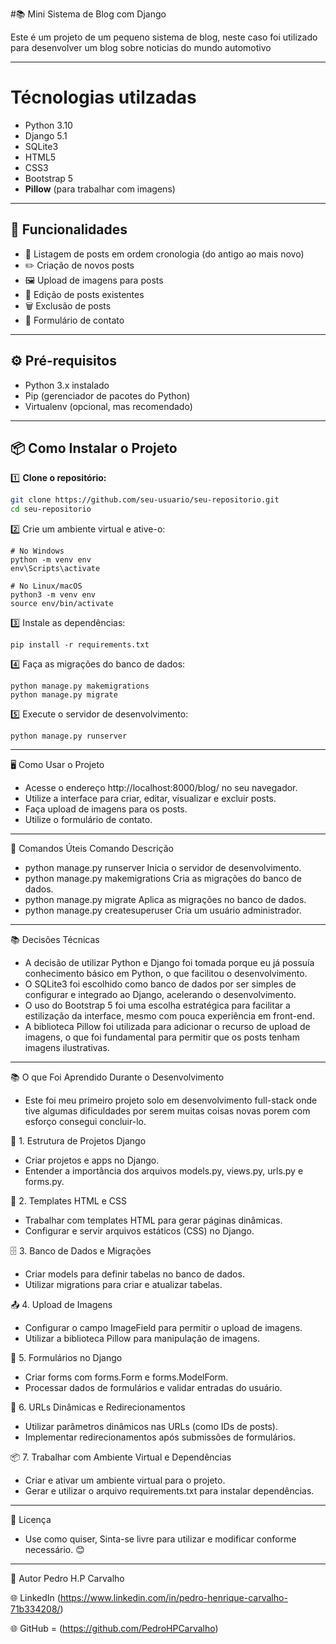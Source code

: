 #📚 Mini Sistema de Blog com Django

Este é um projeto de um pequeno sistema de blog, neste caso foi utilizado para desenvolver um blog sobre noticias do mundo automotivo 

---
# Técnologias utilzadas
- Python 3.10
- Django 5.1
- SQLite3
- HTML5
- CSS3
- Bootstrap 5
- **Pillow** (para trabalhar com imagens)

---

## 🚀 **Funcionalidades**

- 📄 Listagem de posts em ordem cronologia (do antigo ao mais novo)
- ✏️ Criação de novos posts
- 🖼️ Upload de imagens para posts
- 📝 Edição de posts existentes
- 🗑️ Exclusão de posts
- 💬 Formulário de contato

---

## ⚙️ **Pré-requisitos**

- Python 3.x instalado
- Pip (gerenciador de pacotes do Python)
- Virtualenv (opcional, mas recomendado)

---

## 📦 **Como Instalar o Projeto**

1️⃣ **Clone o repositório:**

```bash
git clone https://github.com/seu-usuario/seu-repositorio.git
cd seu-repositorio
```

2️⃣ Crie um ambiente virtual e ative-o:

```
# No Windows
python -m venv env
env\Scripts\activate

# No Linux/macOS
python3 -m venv env
source env/bin/activate
```

3️⃣ Instale as dependências:

```
pip install -r requirements.txt
```

4️⃣ Faça as migrações do banco de dados:

```
python manage.py makemigrations
python manage.py migrate
```

5️⃣ Execute o servidor de desenvolvimento:

```
python manage.py runserver
```

---

🖥️ Como Usar o Projeto
- Acesse o endereço http://localhost:8000/blog/ no seu navegador.
- Utilize a interface para criar, editar, visualizar e excluir posts.
- Faça upload de imagens para os posts.
- Utilize o formulário de contato.

---

📝 Comandos Úteis
Comando	Descrição
- python manage.py runserver	Inicia o servidor de desenvolvimento.
- python manage.py makemigrations	Cria as migrações do banco de dados.
- python manage.py migrate	Aplica as migrações no banco de dados.
- python manage.py createsuperuser	Cria um usuário administrador.
  
---

📚 Decisões Técnicas
- A decisão de utilizar Python e Django foi tomada porque eu já possuía conhecimento básico em Python, o que facilitou o desenvolvimento.
- O SQLite3 foi escolhido como banco de dados por ser simples de configurar e integrado ao Django, acelerando o desenvolvimento.
- O uso do Bootstrap 5 foi uma escolha estratégica para facilitar a estilização da interface, mesmo com pouca experiência em front-end.
- A biblioteca Pillow foi utilizada para adicionar o recurso de upload de imagens, o que foi fundamental para permitir que os posts tenham imagens ilustrativas.

---

📚 O que Foi Aprendido Durante o Desenvolvimento
  - Este foi meu primeiro projeto solo em desenvolvimento full-stack onde tive algumas dificuldades por serem muitas coisas novas porem com esforço consegui concluir-lo.
  
🧱 1. Estrutura de Projetos Django
- Criar projetos e apps no Django.
- Entender a importância dos arquivos models.py, views.py, urls.py e forms.py.
  
📄 2. Templates HTML e CSS
- Trabalhar com templates HTML para gerar páginas dinâmicas.
- Configurar e servir arquivos estáticos (CSS) no Django.
  
🗄️ 3. Banco de Dados e Migrações
- Criar models para definir tabelas no banco de dados.
- Utilizar migrations para criar e atualizar tabelas.
  
📤 4. Upload de Imagens
- Configurar o campo ImageField para permitir o upload de imagens.
- Utilizar a biblioteca Pillow para manipulação de imagens.
  
🔄 5. Formulários no Django
- Criar forms com forms.Form e forms.ModelForm.
- Processar dados de formulários e validar entradas do usuário.
  
🔧 6. URLs Dinâmicas e Redirecionamentos
- Utilizar parâmetros dinâmicos nas URLs (como IDs de posts).
- Implementar redirecionamentos após submissões de formulários.
  
📦 7. Trabalhar com Ambiente Virtual e Dependências
- Criar e ativar um ambiente virtual para o projeto.
- Gerar e utilizar o arquivo requirements.txt para instalar dependências.

---

📜 Licença
- Use como quiser, Sinta-se livre para utilizar e modificar conforme necessário. 😊


---


👤 Autor
Pedro H.P Carvalho

🌐 LinkedIn (https://www.linkedin.com/in/pedro-henrique-carvalho-71b334208/)

🌐 GitHub = (https://github.com/PedroHPCarvalho)




